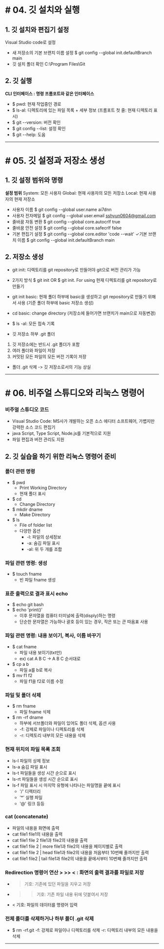 # # 04. 깃 설치와 실행

## 1. 깃 설치와 편집기 설정

Visual Studio code로 설정
- 새 저장소의 기본 브랜치 이름 설정
$ git config --global init.defaultBranch main
- 깃 설치 폴더 확인
C:\Program Files\Git

## 2. 깃 실행
**CLI 인터페이스 : 명령 프롬포트와 같은 인터페이스**

- $ pwd: 현재 작업중인 경로
- $ ls-al: 디렉토리에 있는 파일 목록 + 세부 정보
  (프롬포트 첫 줄: 현재 디렉토리 표시)
- $ git --version: 버전 확인
- $ git config --list: 설정 확인
- $ git --help: 도움

---

# # 05. 깃 설정과 저장소 생성

## 1. 깃 설정 범위와 명령

**설정 범위**
System: 모든 사용자
Global: 현재 사용자의 모든 저장소
Local: 현재 사용자의 현재 저장소

- 사용자 이름
$ git config --global user.name ai7dnn
- 사용자 전자메일
$ git config --global user.email sshyun0604@gmail.com
- 줄바꿈 자동 변환
$ git config --global core.autocrlf true
- 줄바꿈 안전 설정
$ git config --global core.safecrlf false
- 기본 편집기 설정
$ git config --global core.editor 'code --wait'
✓기본 브랜치 이름
$ git config --global init.defaultBranch main

## 2. 저장소 생성

- git init: 디렉토리를 git repository로 만들어야 git으로 버전 관리가 가능
- 2가지 방식 $ git init OR $ git init.
For using 현재 디렉토리를 git repository로 만들기
- git init basic: 현재 폴더 하부에 basic을 생성하고 git repository로 만들기 위해서 사용
  (기준 폴더 하부에 basic 저장소 생성)
- cd basic: change directory
(저장소에 들어가면 브랜치가 main으로 자동변경)
- $ ls -al: 모든 접속 기록

- 깃 저장소 하부 .git 폴더
 1) 깃 저장소에는 반드시 .git 폴더가 포함
 2) 여러  폴더와 파일이 저장
 3) 커밋된 모든 파일의 모든 버전 기록이 저장
- 폴더 .git 삭제 -> 깃 저장소로서의 기능 상실

---

# # 06. 비주얼 스튜디오와 리눅스 명령어

### 비주얼 스튜디오 코드

- Visual Studio Code: MS사가 개발하는 오픈 소스 에디터 소프트웨어, 가볍지만 강력한 소스 코드 편집기
- java Script, Type Script, Node.js를 기본적으로 지원
- 파일 편집과 버전 관리도 지원

## 2. 깃 실습을 하기 위한 리눅스 명령어 준비
### 폴더 관련 명령

- $ pwd
  - Print Working Directory 
  - 현재 폴더 표시
- $ cd
  - Change Directory
- $ mkdir dname
    - Make Directory
- $ ls
  - File of folder list
  - 다양한 옵션
      - -l: 파일의 상세정보
      - -a: 숨김 파일 표시
      - -al: 위 두 개를 조합

### 파일 관련 명령: 생성

- $ touch fname
  - 빈 파일 fname 생성

### 표준 출력으로 결과 표시 echo

- $ echo git bash
- $ echo 'print()'
  - 이후 문자열을 컴퓨터 터미널에 출력(disply)하는 명령
  - 단순한 문자열은 가능하나 괄호 등이 있는 경우, 작은 또는 큰 따옴표 사용

### 파일 관련 명령: 내용 보이기, 복사, 이름 바꾸기

- $ cat fname
  - 파일 내용 보이기(txt만)
  - ex) cat A B C -> A B C  순서대로
- $ cp a b
  - 파일 a를 b로 복사
- $ mv f1 f2
  - 파일 f1을 f2로 이름 수정

### 파일 및 폴더 삭제

- $ rm fname
  - 파일 fname 삭제
- $ rm -rf dname
  - 하부에 서브폴더와 파일이 있어도 폴더 삭제, 옵션 사용
  - -f: 강제로 파일이나 디렉토리를 삭제
  - -r: 디렉토리 내부의 모든 내용을 삭제

### 현재 위치의 파일 목록 조회

  - ls-l 파일의 상제 정보
  - ls-a 숨김 파일 표시
  - ls-t 파일들을 생성 시간 순으로 표시
  - ls-rt 파일들을 생성 시간 순으로 표시
  - ls-f 파일 표시 시 마지막 유형에 나타나는 파일명을 끝에 표시
    - '/' 디렉터리
    - '*' 실행 파일
    - '@' 링크 등등

### cat (concatenate)

  - 파일의 내용을 화면에 출력
  - cat file1 file1의 내용을 출력
  - cat file1 file 2 file1과 file2의 내용을 출력
  - cat file1 file 2 | more file1과 file2의 내용을 페이지별로 출력
  - cat file1 file 2 | head file1과 file2의 내용을 처음부터 10번째 줄까지만 출력
  - cat file1 file2 | tail file1과 file2의 내용을 끝에서부터 10번째 줄까지만 출력

###  Redirection 명령어 연산 > >> < : 화면의 출력 결과를 파일로 저장  

- > 기호: 기존에 있던 파일을 지우고 저장
- >> 기호: 기존 파일 내용 뒤에 덧붙여서 저장
- < 기호: 파일의 데이터를 명령어 입력

### 전체 폴더를 삭제하거나 하부 폴더 .git 삭제

- $ rm -rf.git
  -f: 강제로 파일이나 디렉토리를 삭제
  -r: 디렉토리 내부의 모든 내용을 삭제

---